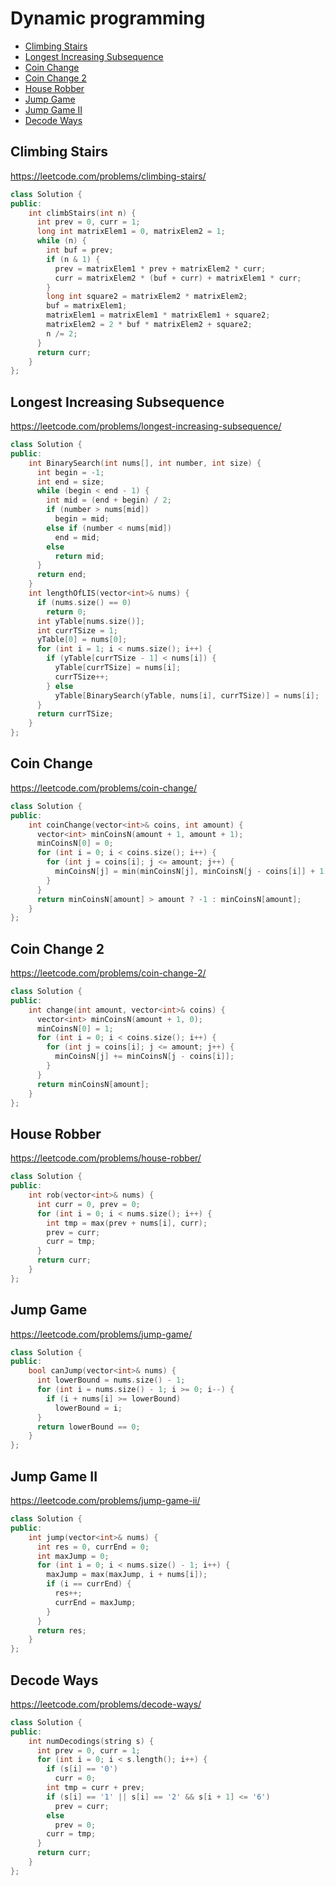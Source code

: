 # Dynamic programming

+ [Climbing Stairs](#climbing-stairs)
+ [Longest Increasing Subsequence](#longest-increasing-subsequence)
+ [Coin Change](#coin-change)
+ [Coin Change 2](#coin-change-2)
+ [House Robber](#house-robber)
+ [Jump Game](#jump-game)
+ [Jump Game II](#jump-game-ii)
+ [Decode Ways](#decode-ways)

## Climbing Stairs

https://leetcode.com/problems/climbing-stairs/

```C++
class Solution {
public:
    int climbStairs(int n) {
      int prev = 0, curr = 1;
      long int matrixElem1 = 0, matrixElem2 = 1;
      while (n) {
        int buf = prev;
        if (n & 1) {
          prev = matrixElem1 * prev + matrixElem2 * curr;
          curr = matrixElem2 * (buf + curr) + matrixElem1 * curr;
        }
        long int square2 = matrixElem2 * matrixElem2;
        buf = matrixElem1;
        matrixElem1 = matrixElem1 * matrixElem1 + square2;
        matrixElem2 = 2 * buf * matrixElem2 + square2;       
        n /= 2;
      }
      return curr;
    }
};
```

## Longest Increasing Subsequence

https://leetcode.com/problems/longest-increasing-subsequence/

```C++
class Solution {
public:
    int BinarySearch(int nums[], int number, int size) {
      int begin = -1;
      int end = size;
      while (begin < end - 1) {
        int mid = (end + begin) / 2;
        if (number > nums[mid])
          begin = mid;
        else if (number < nums[mid])
          end = mid;
        else
          return mid;
      }
      return end;
    }
    int lengthOfLIS(vector<int>& nums) {
      if (nums.size() == 0)
        return 0;
      int yTable[nums.size()]; 
      int currTSize = 1;
      yTable[0] = nums[0];     
      for (int i = 1; i < nums.size(); i++) {
        if (yTable[currTSize - 1] < nums[i]) {
          yTable[currTSize] = nums[i];
          currTSize++;
        } else
          yTable[BinarySearch(yTable, nums[i], currTSize)] = nums[i];         
      }
      return currTSize;
    }
};
```

## Coin Change

https://leetcode.com/problems/coin-change/

```C++
class Solution {
public:
    int coinChange(vector<int>& coins, int amount) {
      vector<int> minCoinsN(amount + 1, amount + 1);
      minCoinsN[0] = 0;
      for (int i = 0; i < coins.size(); i++) {
        for (int j = coins[i]; j <= amount; j++) {
          minCoinsN[j] = min(minCoinsN[j], minCoinsN[j - coins[i]] + 1);
        }
      }
      return minCoinsN[amount] > amount ? -1 : minCoinsN[amount];
    }
};
```

## Coin Change 2

https://leetcode.com/problems/coin-change-2/

```C++
class Solution {
public:
    int change(int amount, vector<int>& coins) {
      vector<int> minCoinsN(amount + 1, 0);
      minCoinsN[0] = 1;
      for (int i = 0; i < coins.size(); i++) {
        for (int j = coins[i]; j <= amount; j++) {
          minCoinsN[j] += minCoinsN[j - coins[i]];
        }
      }
      return minCoinsN[amount];
    }
};
```

## House Robber

https://leetcode.com/problems/house-robber/

```C++
class Solution {
public:
    int rob(vector<int>& nums) {
      int curr = 0, prev = 0;
      for (int i = 0; i < nums.size(); i++) {
        int tmp = max(prev + nums[i], curr);
        prev = curr;
        curr = tmp;
      }
      return curr;
    }
};
```

## Jump Game

https://leetcode.com/problems/jump-game/

```C++
class Solution {
public:
    bool canJump(vector<int>& nums) {
      int lowerBound = nums.size() - 1;
      for (int i = nums.size() - 1; i >= 0; i--) {
        if (i + nums[i] >= lowerBound)
          lowerBound = i;
      }
      return lowerBound == 0;
    }
};
```

## Jump Game II

https://leetcode.com/problems/jump-game-ii/

```C++
class Solution {
public:
    int jump(vector<int>& nums) {
      int res = 0, currEnd = 0;
      int maxJump = 0;
      for (int i = 0; i < nums.size() - 1; i++) {     
        maxJump = max(maxJump, i + nums[i]);
        if (i == currEnd) {
          res++;
          currEnd = maxJump;
        }
      }
      return res;     
    }
};
```

## Decode Ways

https://leetcode.com/problems/decode-ways/

```C++
class Solution {
public:
    int numDecodings(string s) {
      int prev = 0, curr = 1;
      for (int i = 0; i < s.length(); i++) {  
        if (s[i] == '0')
          curr = 0;
        int tmp = curr + prev;        
        if (s[i] == '1' || s[i] == '2' && s[i + 1] <= '6')  
          prev = curr;         
        else
          prev = 0;
        curr = tmp;
      }
      return curr;
    }  
};
```
